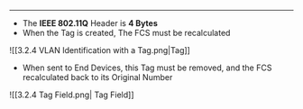 
---
- The **IEEE 802.11Q** Header is **4 Bytes**
- When the Tag is created, The FCS must be recalculated

![[3.2.4 VLAN Identification with a Tag.png|Tag]]

- When sent to End Devices, this Tag must be removed, and the FCS recalculated back to its Original Number

![[3.2.4 Tag Field.png| Tag Field]]